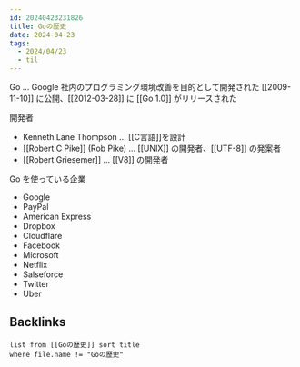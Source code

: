 ```yaml
---
id: 20240423231826
title: Goの歴史
date: 2024-04-23
tags:
  - 2024/04/23
  - til
---
```


Go … Google 社内のプログラミング環境改善を目的として開発された
[[2009-11-10]] に公開、[[2012-03-28]] に [[Go 1.0]] がリリースされた

開発者
- Kenneth Lane Thompson … [[C言語]]を設計
- [[Robert C Pike]] (Rob Pike) … [[UNIX]] の開発者、[[UTF-8]] の発案者
- [[Robert Griesemer]] … [[V8]] の開発者

Go を使っている企業
- Google
- PayPal
- American Express
- Dropbox
- Cloudflare
- Facebook
- Microsoft
- Netflix
- Salseforce
- Twitter
- Uber



## Backlinks
```dataview
list from [[Goの歴史]] sort title
where file.name != "Goの歴史"
```
